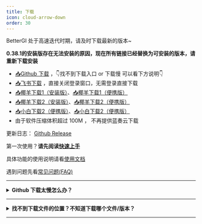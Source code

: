 ```yaml
---
title: 下载
icon: cloud-arrow-down
order: 30
---
```


BetterGI 处于高速迭代时期，请及时下载最新的版本~

**0.38.1的安装版存在无法安装的原因，现在所有链接已经替换为可安装的版本，请重新下载安装**

* [📥Github 下载](https://github.com/babalae/better-genshin-impact/releases)  ，👇找不到下载入口 or 下载慢 可以看下方说明👇
* [📥飞书下载](https://lcn33tlcifll.feishu.cn/drive/folder/LiSMf5SvPl91qrdJr8IccmUon7f) ，直接关闭登录窗口，无需登录直接下载
* [📥椰羊下载1（安装版）](https://77.cocogoat.cn/dfs/bgi/0.38/BetterGI_Setup_v0.38.1.exe)、[📥椰羊下载1（便携版）](https://77.cocogoat.cn/dfs/bgi/0.38/BetterGI_v0.38.1.7z)
* [📥椰羊下载2（安装版）](https://cd2-big.cocogoat.cn:11443/mirrors/bgi/BetterGI_Setup_v0.38.1.exe)、[📥椰羊下载2（便携版）](https://cd2-big.cocogoat.cn:11443/mirrors/bgi/BetterGI_v0.38.1.7z)
* [📥小白下载2（便携版）](https://alist.linzefeng.top/d/mega/bgi/BetterGI_Setup_v0.38.1.exe?sign=AcFFjv-MiVqe-tKUW3lN3RhJxc0khVK05QTZ3qFY2C0=:0)、[📥小白下载2（便携版）](https://alist.linzefeng.top/d/mega/bgi/BetterGI_v0.38.1.7z?sign=-ZnpvO9eHWNxyBJXWGzWvduiQtBYOSOkyQWTP-jMtt4=:0)
* 由于软件压缩体积超过 100M ， 不再提供蓝奏云下载

更新日志： [Github Release](https://github.com/babalae/better-genshin-impact/releases)

第一次使用？**请先阅读[快速上手](/quickstart.html)**

具体功能的使用说明请看[使用文档](/doc.html)

遇到问题先看[常见问题(FAQ)](/faq.html)

---

<details>
<summary><b>Github 下载太慢怎么办？</b></summary>

可以使用下面的公益加速服务：

[https://moeyy.cn/gh-proxy/](https://moeyy.cn/gh-proxy/)

[https://github.abskoop.workers.dev/](https://github.abskoop.workers.dev/)

[https://gitmirror.com/files.html](https://gitmirror.com/files.html)

</details>

---

<details>
<summary><b>找不到下载文件的位置？不知道下载哪个文件/版本？</b></summary>

BetterGI 提供了两个版本，分别是<b>安装版</b>和<b>便携版</b>，两个版本除了打包与安装方式之外，无任何区别。

下载位置在更新日志下方：

![](https://img.alicdn.com/imgextra/i3/2042484851/O1CN01tf0mIZ1lhoHgJXyAU_!!2042484851.png)

* **安装版**的文件名是 `BetterGI_Setup_v版本号.exe`，安装后会自动在开始菜单创建快捷方式。如果你不知道解压缩是什么操作，请使用这个版本。
* **便携版**的文件名是 `BetterGI_v版本号.7z` （老版本是`zip`压缩包），解压并运行 `BetterGI.exe` 即可。

有更高版本号的情况下优先下载更高版本号的 BetterGI！

</details>

---




